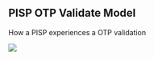 ## PISP OTP Validate Model
How a PISP experiences a OTP validation

![](http://www.plantuml.com/plantuml/proxy?cache=no&src=https://raw.githubusercontent.com/mojaloop/thirdparty-scheme-adapter/master/docs/sequence/PISPOTPValidateModel.puml&fmt=svg)

